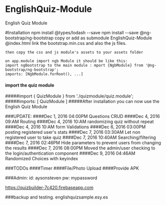 # EnglishQuiz-Module
English Quiz Module


#Installation
    npm install @types/lodash --save
    npm install --save @ng-bootstrap/ng-bootstrap
    copy or add as submodule EnglishQuiz-Module
    @index.html link the bootstrap.min.css and also the js files.
    <link rel="stylesheet" href="./assets/bootstrap.min.css">
    <script src="./assets/jquery-3.1.1.min.js"></script> 
    <script src="./assets/bootstrap.min.js"></script>

    then copy the css and js module's assets to your assets folder

    on app.module import ngb Module it should be like this:
    import ngBootstrap to the main module : mport {NgbModule} from '@ng-bootstrap/ng-bootstrap';
    imports: [NgbModule.forRoot(), ...]
    
#### import the quiz module
#####import { QuizModule } from './quizmodule/quiz.module';
#####imports: [ QuizModule ]
#####After installation you can now use the English Quiz Module


###UPDATE:
####Dec 1, 2016 04:00PM Questions CRUD
####Dec 4, 2016 09:AM Routing
####Dec 4, 2016 10:AM randomizing quiz without repeat
####Dec 4, 2016 10:AM form Validations
####Dec 6, 2016 03:00PM posting registered user's stats
####Dec 7, 2016 03:30AM Let non registered user to take quiz
####Dec 7, 2016 10:40AM Searching/filtering
####Dec 7, 2016 02:46PM Hide parameters to prevent users from changing the results
####Dec 7, 2016 08:00PM Moved the admin/user checking to the login/authentication component
####Dec 9, 2016 04:46AM Randomized Choices with keyindex

###TODOs
####Timer
####File/Photo Upload
####Provide APK

###Admin:
    id: aysonsteven
    pw: mypassword

https://quizbuilder-7c420.firebaseapp.com

###backup and testing.
    englishquizsample.esy.es
